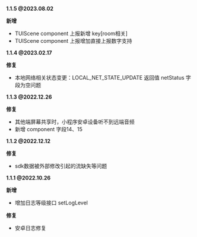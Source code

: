**1.1.5 @2023.08.02**

**新增**
- TUIScene component 上报新增 key[room相关]
- TUIScene component 上报增加直接上报数字支持

**1.1.4 @2023.02.17**

**修复**
- 本地网络相关状态变更：LOCAL_NET_STATE_UPDATE 返回值 netStatus 字段为空问题

**1.1.3 @2022.12.26**

**修复**
- 其他端屏幕共享时，小程序安卓设备听不到远端音频
- 新增 component 字段14、15


**1.1.2 @2022.12.12**

**修复**
- sdk数据被外部修改引起的流缺失等问题

**1.1.1 @2022.10.26**

**新增**
- 增加日志等级接口 setLogLevel

**修复**
- 安卓日志修复
